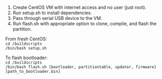 1. Create CentOS VM with internet access and no user (just root).
2. Run setup.sh to install dependencies.
3. Pass through serial USB device to the VM.
4. Run flash.sh with appropriate option to clone, compile, and flash the partition.

From fresh CentOS:  
`cd /buildscripts`  
`/bin/bash setup.sh`  

To flash bootloader:  
`cd /buildscripts`  
`/bin/bash flash.sh [bootloader, partitiontable, updater, firmware] [path_to_bootloader.bin]`  